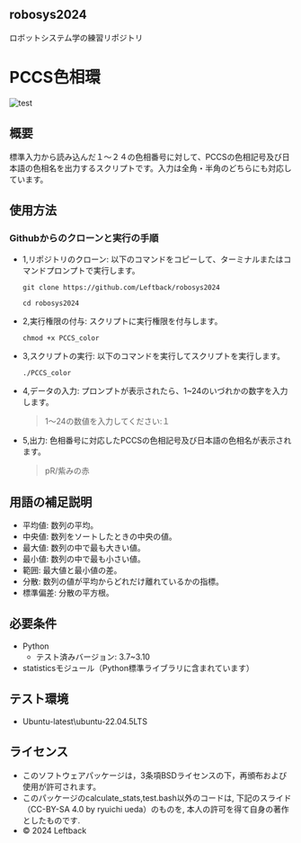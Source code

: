 ## robosys2024
ロボットシステム学の練習リポジトリ

# PCCS色相環

![test](https://github.com/Leftback/robosys2024/actions/workflows/test.yml/badge.svg)

## 概要

標準入力から読み込んだ１～２４の色相番号に対して、PCCSの色相記号及び日本語の色相名を出力するスクリプトです。入力は全角・半角のどちらにも対応しています。

## 使用方法
### Githubからのクローンと実行の手順

* 1,リポジトリのクローン: 以下のコマンドをコピーして、ターミナルまたはコマンドプロンプトで実行します。
    ```
    git clone https://github.com/Leftback/robosys2024
    ```
    ```
    cd robosys2024
    ```

* 2,実行権限の付与: スクリプトに実行権限を付与します。
    ```
    chmod +x PCCS_color
    ```

* 3,スクリプトの実行: 以下のコマンドを実行してスクリプトを実行します。
    ```
    ./PCCS_color
    ```

* 4,データの入力: プロンプトが表示されたら、1~24のいづれかの数字を入力します。
    > 1～24の数値を入力してください:１

* 5,出力: 色相番号に対応したPCCSの色相記号及び日本語の色相名が表示されます。

    > pR/紫みの赤

## 用語の補足説明
* 平均値: 数列の平均。
* 中央値: 数列をソートしたときの中央の値。
* 最大値: 数列の中で最も大きい値。
* 最小値: 数列の中で最も小さい値。
* 範囲: 最大値と最小値の差。
* 分散: 数列の値が平均からどれだけ離れているかの指標。
* 標準偏差: 分散の平方根。

## 必要条件
* Python
  * テスト済みバージョン: 3.7~3.10
* statisticsモジュール（Python標準ライブラリに含まれています）

## テスト環境
* Ubuntu-latest\ubuntu-22.04.5LTS

## ライセンス
- このソフトウェアパッケージは，3条項BSDライセンスの下，再頒布および使用が許可されます。
- このパッケージのcalculate_stats,test.bash以外のコードは, 下記のスライド（CC-BY-SA 4.0 by ryuichi ueda）のものを, 本人の許可を得て自身の著作としたものです.
- © 2024 Leftback
